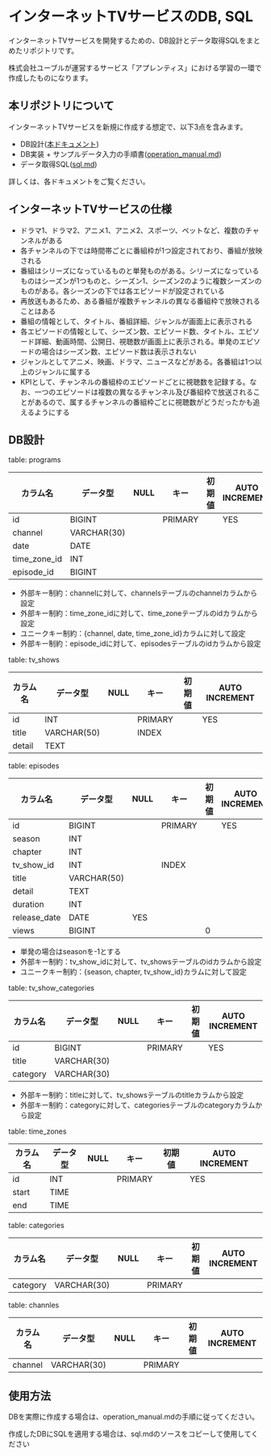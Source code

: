# インターネットTVサービスのDB, SQL

インターネットTVサービスを開発するための、DB設計とデータ取得SQLをまとめたリポジトリです。

株式会社ユーブルが運営するサービス「アプレンティス」における学習の一環で作成したものになります。

## 本リポジトリについて

インターネットTVサービスを新規に作成する想定で、以下3点を含みます。

- DB設計([本ドキュメント](README.md))
- DB実装 + サンプルデータ入力の手順書([operation_manual.md](operation_manual.md))
- データ取得SQL([sql.md](sql.md))

詳しくは、各ドキュメントをご覧ください。

## インターネットTVサービスの仕様

- ドラマ1、ドラマ2、アニメ1、アニメ2、スポーツ、ペットなど、複数のチャンネルがある
- 各チャンネルの下では時間帯ごとに番組枠が1つ設定されており、番組が放映される
- 番組はシリーズになっているものと単発ものがある。シリーズになっているものはシーズンが1つものと、シーズン1、シーズン2のように複数シーズンのものがある。各シーズンの下では各エピソードが設定されている
- 再放送もあるため、ある番組が複数チャンネルの異なる番組枠で放映されることはある
- 番組の情報として、タイトル、番組詳細、ジャンルが画面上に表示される
- 各エピソードの情報として、シーズン数、エピソード数、タイトル、エピソード詳細、動画時間、公開日、視聴数が画面上に表示される。単発のエピソードの場合はシーズン数、エピソード数は表示されない
- ジャンルとしてアニメ、映画、ドラマ、ニュースなどがある。各番組は1つ以上のジャンルに属する
- KPIとして、チャンネルの番組枠のエピソードごとに視聴数を記録する。なお、一つのエピソードは複数の異なるチャンネル及び番組枠で放送されることがあるので、属するチャンネルの番組枠ごとに視聴数がどうだったかも追えるようにする

## DB設計

table: programs

| カラム名 | データ型 | NULL | キー | 初期値 | AUTO INCREMENT |
| --- | --- | --- | --- | --- | --- |
| id | BIGINT |  | PRIMARY |  | YES |
| channel | VARCHAR(30) |  |  |  |  |
| date | DATE |  |  |  |  |
| time_zone_id | INT |  |  |  |  |
| episode_id | BIGINT |  |  |  |  |
- 外部キー制約：channelに対して、channelsテーブルのchannelカラムから設定
- 外部キー制約：time_zone_idに対して、time_zoneテーブルのidカラムから設定
- ユニークキー制約：{channel, date, time_zone_id}カラムに対して設定
- 外部キー制約：episode_idに対して、episodesテーブルのidカラムから設定

table: tv_shows

| カラム名 | データ型 | NULL | キー | 初期値 | AUTO INCREMENT |
| --- | --- | --- | --- | --- | --- |
| id | INT |  | PRIMARY |  | YES |
| title | VARCHAR(50) |  | INDEX |  |  |
| detail | TEXT |  |  |  |  |

table: episodes

| カラム名 | データ型 | NULL | キー | 初期値 | AUTO INCREMENT |
| --- | --- | --- | --- | --- | --- |
| id | BIGINT |  | PRIMARY |  | YES |
| season | INT |  |  |  |  |
| chapter | INT |  |  |  |  |
| tv_show_id | INT |  | INDEX |  |  |
| title | VARCHAR(50) |  |  |  |  |
| detail | TEXT |  |  |  |  |
| duration | INT |  |  |  |  |
| release_date | DATE | YES |  |  |  |
| views | BIGINT |  |  | 0 |  |
- 単発の場合はseasonを-1とする
- 外部キー制約：tv_show_idに対して、tv_showsテーブルのidカラムから設定
- ユニークキー制約：{season, chapter, tv_show_id}カラムに対して設定

table: tv_show_categories

| カラム名 | データ型 | NULL | キー | 初期値 | AUTO INCREMENT |
| --- | --- | --- | --- | --- | --- |
| id | BIGINT |  | PRIMARY |  | YES |
| title | VARCHAR(30) |  |  |  |  |
| category | VARCHAR(30) |  |  |  |  |
- 外部キー制約：titleに対して、tv_showsテーブルのtitleカラムから設定
- 外部キー制約：categoryに対して、categoriesテーブルのcategoryカラムから設定

table: time_zones

| カラム名 | データ型 | NULL | キー | 初期値 | AUTO INCREMENT |
| --- | --- | --- | --- | --- | --- |
| id | INT |  | PRIMARY |  | YES |
| start | TIME |  |  |  |  |
| end | TIME |  |  |  |  |

table: categories

| カラム名 | データ型 | NULL | キー | 初期値 | AUTO INCREMENT |
| --- | --- | --- | --- | --- | --- |
| category | VARCHAR(30) |  | PRIMARY |  |  |

table: channles

| カラム名 | データ型 | NULL | キー | 初期値 | AUTO INCREMENT |
| --- | --- | --- | --- | --- | --- |
| channel | VARCHAR(30) |  | PRIMARY |  |  |

## 使用方法

DBを実際に作成する場合は、operation_manual.mdの手順に従ってください。

作成したDBにSQLを適用する場合は、sql.mdのソースをコピーして使用してください